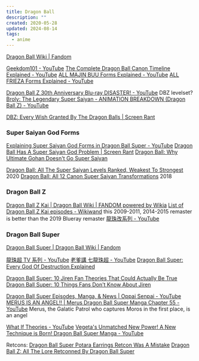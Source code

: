 ```yaml
---
title: Dragon Ball
description: ""
created: 2020-05-28
updated: 2024-08-14
tags:
  - anime
---
```


[Dragon Ball Wiki | Fandom](https://dragonball.fandom.com/wiki/Main_Page)

[Geekdom101 - YouTube](https://www.youtube.com/channel/UCgIqhB8oD5SZ0yUSp71VCOQ)
[The Complete Dragon Ball Canon Timeline Explained - YouTube](https://www.youtube.com/watch?v=AZ_qfMCS_8s)
[ALL MAJIN BUU Forms Explained - YouTube](https://www.youtube.com/watch?v=dYHFqW5aAZ4)
[ALL FRIEZA Forms Explained - YouTube](https://www.youtube.com/watch?v=mhN7cDy2JSY)

[Dragon Ball Z 30th Anniversary Blu-ray DISASTER! - YouTube](https://www.youtube.com/watch?v=TR8eAfJjNEw)
DBZ levelset?
[Broly: The Legendary Super Saiyan - ANIMATION BREAKDOWN (Dragon Ball Z) - YouTube](https://www.youtube.com/watch?v=Z2WtnSUfqIA)

[DBZ: Every Wish Granted By The Dragon Balls | Screen Rant](https://screenrant.com/dragon-balls-every-wish-granted/)

### Super Saiyan God Forms

[Explaining Super Saiyan God Forms in Dragon Ball Super - YouTube](https://www.youtube.com/watch?v=MFiSEpJgqk4)
[Dragon Ball Has A Super Saiyan God Problem | Screen Rant](https://screenrant.com/dragon-ball-super-saiyan-god-red-blue-problem/)
[Dragon Ball: Why Ultimate Gohan Doesn't Go Super Saiyan](https://screenrant.com/dragon-ball-ultimate-gohan-mystic-potential-unlocked-not-super-saiyan-reason/)

[Dragon Ball: All The Super Saiyan Levels Ranked, Weakest To Strongest](https://screenrant.com/dragon-ball-every-level-super-saiyan-ranked-weakest-strongest/) 2020
[Dragon Ball: All 12 Canon Super Saiyan Transformations](https://screenrant.com/dragon-ball-canon-super-saiyan-transformations-explained/) 2018

### Dragon Ball Z

[Dragon Ball Z Kai | Dragon Ball Wiki | FANDOM powered by Wikia](https://dragonball.fandom.com/wiki/Dragon_Ball_Z_Kai)
[List of Dragon Ball Z Kai episodes - Wikiwand](https://omni.wikiwand.com/en/List_of_Dragon_Ball_Z_Kai_episodes) this 2009-2011, 2014-2015 remaster is better than the 2019 Blueray remaster
[龍珠改系列 - YouTube](https://www.youtube.com/playlist?list=PLzs8RCxI9YdSaqXkafdAjpXLfzVPJx_dQ)

### Dragon Ball Super

[Dragon Ball Super | Dragon Ball Wiki | Fandom](<https://dragonball.fandom.com/wiki/Dragon_Ball_Super_(manga)>)

[龍珠超 TV 系列 - YouTube](https://www.youtube.com/playlist?list=PLzs8RCxI9YdSrEA03Z2DcfMsvcRDe6Rag)
[老爹講 七龍珠超 - YouTube](https://www.youtube.com/playlist?list=PL271qe52OuA7TY9NUyQ9GWWpDFfPLzDVX)
[Dragon Ball Super: Every God Of Destruction Explained](https://screenrant.com/dragon-ball-super-god-destruction-all/)

[Dragon Ball Super: 10 Jiren Fan Theories That Could Actually Be True](https://screenrant.com/dragon-ball-super-jiren-fan-theories-actually-true/)
[Dragon Ball Super: 10 Things Fans Don't Know About Jiren](https://screenrant.com/dragon-ball-super-jiren-facts/)

[Dragon Ball Super Episodes, Manga, & News | Oppai Senpai - YouTube](https://www.youtube.com/playlist?list=PLVxmHrFRlmBiUTnl8PJamr1tVYWmxATas)
[MERUS IS AN ANGEL!! | Merus Dragon Ball Super Manga Chapter 55 - YouTube](https://www.youtube.com/watch?v=M0kXBL2JOpc) Merus, the Galatic Patrol who captures Moros in the first place, is an angel

[What If Theories - YouTube](https://www.youtube.com/channel/UCGsKB_8kKOrtL0Q3h7VbFWg)
[Vegeta's Unmatched New Power! A New Technique is Born! Dragon Ball Super Manga - YouTube](https://www.youtube.com/watch?v=u6GtYy_W-Uo)

Retcons:
[Dragon Ball Super Potara Earrings Retcon Was A Mistake](https://screenrant.com/dragon-ball-super-potara-earrings-retcon-mistake-bad/)
[Dragon Ball Z: All The Lore Retconned By Dragon Ball Super](https://screenrant.com/dragon-ball-super-lore-retcon-changes/)
